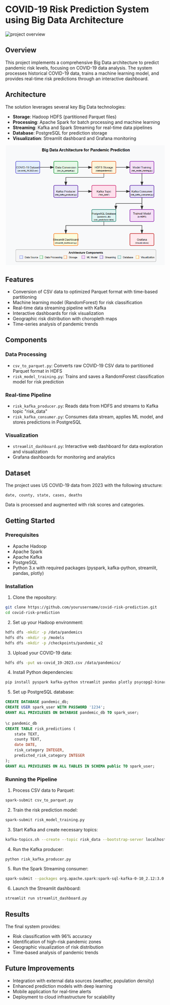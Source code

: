 # COVID-19 Risk Prediction System using Big Data Architecture

![project overview](assets/streamlit_dash.gif)

## Overview
This project implements a comprehensive Big Data architecture to predict pandemic risk levels, focusing on COVID-19 data analysis. The system processes historical COVID-19 data, trains a machine learning model, and provides real-time risk predictions through an interactive dashboard.

## Architecture
The solution leverages several key Big Data technologies:
- **Storage**: Hadoop HDFS (partitioned Parquet files)
- **Processing**: Apache Spark for batch processing and machine learning
- **Streaming**: Kafka and Spark Streaming for real-time data pipelines
- **Database**: PostgreSQL for prediction storage
- **Visualization**: Streamlit dashboard and Grafana monitoring

![project Architecture](assets/Architecture.png)

## Features
- Conversion of CSV data to optimized Parquet format with time-based partitioning
- Machine learning model (RandomForest) for risk classification
- Real-time data streaming pipeline with Kafka
- Interactive dashboards for risk visualization
- Geographic risk distribution with choropleth maps
- Time-series analysis of pandemic trends

## Components

### Data Processing
- `csv_to_parquet.py`: Converts raw COVID-19 CSV data to partitioned Parquet format in HDFS
- `risk_model_training.py`: Trains and saves a RandomForest classification model for risk prediction

### Real-time Pipeline
- `risk_kafka_producer.py`: Reads data from HDFS and streams to Kafka topic "risk_data"
- `risk_kafka_consumer.py`: Consumes data stream, applies ML model, and stores predictions in PostgreSQL

### Visualization
- `streamlit_dashboard.py`: Interactive web dashboard for data exploration and visualization
- Grafana dashboards for monitoring and analytics

## Dataset
The project uses US COVID-19 data from 2023 with the following structure:
```
date, county, state, cases, deaths
```

Data is processed and augmented with risk scores and categories.

## Getting Started

### Prerequisites
- Apache Hadoop
- Apache Spark
- Apache Kafka
- PostgreSQL
- Python 3.x with required packages (pyspark, kafka-python, streamlit, pandas, plotly)

### Installation

1. Clone the repository:
```bash
git clone https://github.com/yourusername/covid-risk-prediction.git
cd covid-risk-prediction
```

2. Set up your Hadoop environment:
```bash
hdfs dfs -mkdir -p /data/pandemics
hdfs dfs -mkdir -p /models
hdfs dfs -mkdir -p /checkpoints/pandemic_v2
```

3. Upload your COVID-19 data:
```bash
hdfs dfs -put us-covid_19-2023.csv /data/pandemics/
```

4. Install Python dependencies:
```bash
pip install pyspark kafka-python streamlit pandas plotly psycopg2-binary us
```

5. Set up PostgreSQL database:
```sql
CREATE DATABASE pandemic_db;
CREATE USER spark_user WITH PASSWORD '1234';
GRANT ALL PRIVILEGES ON DATABASE pandemic_db TO spark_user;

\c pandemic_db
CREATE TABLE risk_predictions (
    state TEXT,
    county TEXT,
    date DATE,
    risk_category INTEGER,
    predicted_risk_category INTEGER
);
GRANT ALL PRIVILEGES ON ALL TABLES IN SCHEMA public TO spark_user;
```

### Running the Pipeline

1. Process CSV data to Parquet:
```bash
spark-submit csv_to_parquet.py
```

2. Train the risk prediction model:
```bash
spark-submit risk_model_training.py
```

3. Start Kafka and create necessary topics:
```bash
kafka-topics.sh --create --topic risk_data --bootstrap-server localhost:9092 --partitions 3 --replication-factor 1
```

4. Run the Kafka producer:
```bash
python risk_kafka_producer.py
```

5. Run the Spark Streaming consumer:
```bash
spark-submit --packages org.apache.spark:spark-sql-kafka-0-10_2.12:3.0.1,org.postgresql:postgresql:42.2.27 risk_kafka_consumer.py
```

6. Launch the Streamlit dashboard:
```bash
streamlit run streamlit_dashboard.py
```

## Results

The final system provides:
- Risk classification with 96% accuracy
- Identification of high-risk pandemic zones
- Geographic visualization of risk distribution
- Time-based analysis of pandemic trends

## Future Improvements
- Integration with external data sources (weather, population density)
- Enhanced prediction models with deep learning
- Mobile application for real-time alerts
- Deployment to cloud infrastructure for scalability

